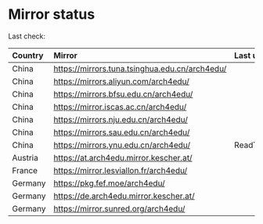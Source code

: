 <script src="./time.js"></script>
# Mirror status
Last check: <script type="text/javascript">localize(1681071459.1127765);</script>

|Country|Mirror|Last update|
|:------|:-----|:----------|
|China|https://mirrors.tuna.tsinghua.edu.cn/arch4edu/|<script type="text/javascript">localize(1681021721);</script>|
|China|https://mirrors.aliyun.com/arch4edu/|<script type="text/javascript">localize(1680892162);</script>|
|China|https://mirrors.bfsu.edu.cn/arch4edu/|<script type="text/javascript">localize(1681021721);</script>|
|China|https://mirror.iscas.ac.cn/arch4edu/|<script type="text/javascript">localize(1681021721);</script>|
|China|https://mirrors.nju.edu.cn/arch4edu/|<script type="text/javascript">localize(1681021721);</script>|
|China|https://mirrors.sau.edu.cn/arch4edu/|<script type="text/javascript">localize(1673850842);</script>|
|China|https://mirrors.ynu.edu.cn/arch4edu/|ReadTimeout|
|Austria|https://at.arch4edu.mirror.kescher.at/|<script type="text/javascript">localize(1681021721);</script>|
|France|https://mirror.lesviallon.fr/arch4edu/|<script type="text/javascript">localize(1681021721);</script>|
|Germany|https://pkg.fef.moe/arch4edu/|<script type="text/javascript">localize(1681021721);</script>|
|Germany|https://de.arch4edu.mirror.kescher.at/|<script type="text/javascript">localize(1681021721);</script>|
|Germany|https://mirror.sunred.org/arch4edu/|<script type="text/javascript">localize(1681021721);</script>|

<script src="./tablefilter/tablefilter.js"></script>
<script src="./table.js"></script>